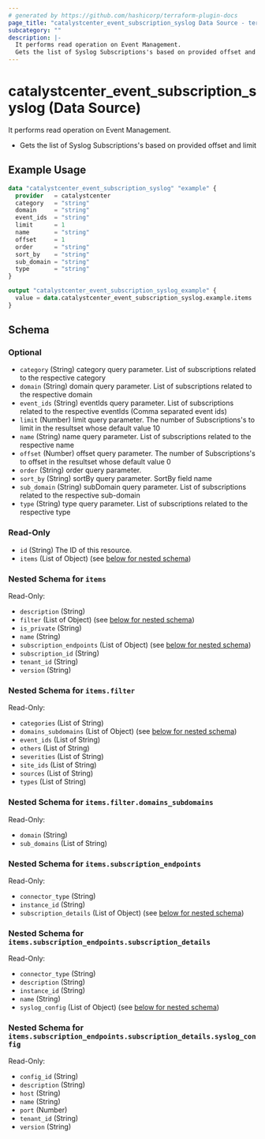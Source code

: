 ```yaml
---
# generated by https://github.com/hashicorp/terraform-plugin-docs
page_title: "catalystcenter_event_subscription_syslog Data Source - terraform-provider-catalystcenter"
subcategory: ""
description: |-
  It performs read operation on Event Management.
  Gets the list of Syslog Subscriptions's based on provided offset and limit
---
```


# catalystcenter_event_subscription_syslog (Data Source)

It performs read operation on Event Management.

- Gets the list of Syslog Subscriptions's based on provided offset and limit

## Example Usage

```terraform
data "catalystcenter_event_subscription_syslog" "example" {
  provider   = catalystcenter
  category   = "string"
  domain     = "string"
  event_ids  = "string"
  limit      = 1
  name       = "string"
  offset     = 1
  order      = "string"
  sort_by    = "string"
  sub_domain = "string"
  type       = "string"
}

output "catalystcenter_event_subscription_syslog_example" {
  value = data.catalystcenter_event_subscription_syslog.example.items
}
```

<!-- schema generated by tfplugindocs -->
## Schema

### Optional

- `category` (String) category query parameter. List of subscriptions related to the respective category
- `domain` (String) domain query parameter. List of subscriptions related to the respective domain
- `event_ids` (String) eventIds query parameter. List of subscriptions related to the respective eventIds (Comma separated event ids)
- `limit` (Number) limit query parameter. The number of Subscriptions's to limit in the resultset whose default value 10
- `name` (String) name query parameter. List of subscriptions related to the respective name
- `offset` (Number) offset query parameter. The number of Subscriptions's to offset in the resultset whose default value 0
- `order` (String) order query parameter.
- `sort_by` (String) sortBy query parameter. SortBy field name
- `sub_domain` (String) subDomain query parameter. List of subscriptions related to the respective sub-domain
- `type` (String) type query parameter. List of subscriptions related to the respective type

### Read-Only

- `id` (String) The ID of this resource.
- `items` (List of Object) (see [below for nested schema](#nestedatt--items))

<a id="nestedatt--items"></a>
### Nested Schema for `items`

Read-Only:

- `description` (String)
- `filter` (List of Object) (see [below for nested schema](#nestedobjatt--items--filter))
- `is_private` (String)
- `name` (String)
- `subscription_endpoints` (List of Object) (see [below for nested schema](#nestedobjatt--items--subscription_endpoints))
- `subscription_id` (String)
- `tenant_id` (String)
- `version` (String)

<a id="nestedobjatt--items--filter"></a>
### Nested Schema for `items.filter`

Read-Only:

- `categories` (List of String)
- `domains_subdomains` (List of Object) (see [below for nested schema](#nestedobjatt--items--filter--domains_subdomains))
- `event_ids` (List of String)
- `others` (List of String)
- `severities` (List of String)
- `site_ids` (List of String)
- `sources` (List of String)
- `types` (List of String)

<a id="nestedobjatt--items--filter--domains_subdomains"></a>
### Nested Schema for `items.filter.domains_subdomains`

Read-Only:

- `domain` (String)
- `sub_domains` (List of String)



<a id="nestedobjatt--items--subscription_endpoints"></a>
### Nested Schema for `items.subscription_endpoints`

Read-Only:

- `connector_type` (String)
- `instance_id` (String)
- `subscription_details` (List of Object) (see [below for nested schema](#nestedobjatt--items--subscription_endpoints--subscription_details))

<a id="nestedobjatt--items--subscription_endpoints--subscription_details"></a>
### Nested Schema for `items.subscription_endpoints.subscription_details`

Read-Only:

- `connector_type` (String)
- `description` (String)
- `instance_id` (String)
- `name` (String)
- `syslog_config` (List of Object) (see [below for nested schema](#nestedobjatt--items--subscription_endpoints--subscription_details--syslog_config))

<a id="nestedobjatt--items--subscription_endpoints--subscription_details--syslog_config"></a>
### Nested Schema for `items.subscription_endpoints.subscription_details.syslog_config`

Read-Only:

- `config_id` (String)
- `description` (String)
- `host` (String)
- `name` (String)
- `port` (Number)
- `tenant_id` (String)
- `version` (String)
